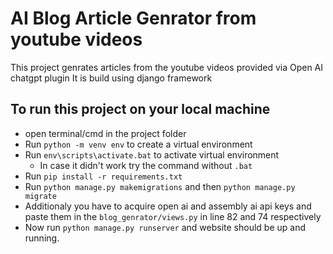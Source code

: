 # AI Blog Article Genrator from youtube videos

This project genrates articles from the youtube videos provided via Open AI chatgpt plugin
It is build using django framework

## To run this project on your local machine
- open terminal/cmd in the project folder
- Run `python -m venv env` to create a virtual environment
- Run `env\scripts\activate.bat` to activate virtual environment
    - In case it didn't work try the command without `.bat`
- Run `pip install -r requirements.txt`
- Run `python manage.py makemigrations` and then `python manage.py migrate`
- Additionaly you have to acquire open ai and assembly ai api keys and paste them in the `blog_genrator/views.py` in line 82 and 74 respectively
- Now run `python manage.py runserver` and website should be up and running.

